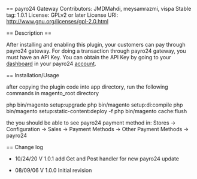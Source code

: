 == payro24 Gateway
Contributors: JMDMahdi, meysamrazmi, vispa
Stable tag: 1.0.1
License: GPLv2 or later
License URI: http://www.gnu.org/licenses/gpl-2.0.html

== Description ==

After installing and enabling this plugin, your customers can pay through payro24 gateway.
For doing a transaction through payro24 gateway, you must have an API Key. You can obtain the API Key by going to your [dashboard](https://payro24.ir/dashboard/web-services) in your payro24 [account](https://payro24.ir/user).

== Installation/Usage

after copying the plugin code into app directory, run the following commands in magento_root directory

php bin/magento setup:upgrade
php bin/magento setup:di:compile
php bin/magento setup:static-content:deploy -f
php bin/magento cache:flush

the you should be able to see payro24 payment method in:
Stores -> Configuration -> Sales -> Payment Methods -> Other Payment Methods -> payro24

== Change log

- 10/24/20  V 1.0.1 add Get and Post handler for new payro24 update

- 08/09/06  V 1.0.0 Initial revision
